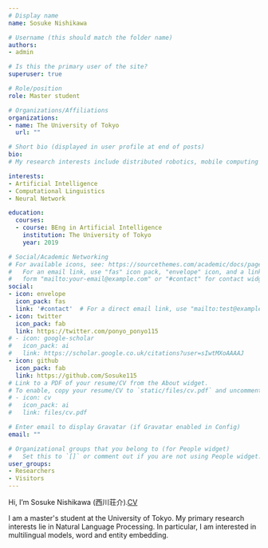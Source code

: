 ```yaml
---
# Display name
name: Sosuke Nishikawa

# Username (this should match the folder name)
authors:
- admin

# Is this the primary user of the site?
superuser: true

# Role/position
role: Master student 

# Organizations/Affiliations
organizations:
- name: The University of Tokyo
  url: ""

# Short bio (displayed in user profile at end of posts)
bio: 
# My research interests include distributed robotics, mobile computing and programmable matter.

interests:
- Artificial Intelligence
- Computational Linguistics
- Neural Network

education:
  courses:
  - course: BEng in Artificial Intelligence
    institution: The University of Tokyo
    year: 2019

# Social/Academic Networking
# For available icons, see: https://sourcethemes.com/academic/docs/page-builder/#icons
#   For an email link, use "fas" icon pack, "envelope" icon, and a link in the
#   form "mailto:your-email@example.com" or "#contact" for contact widget.
social:
- icon: envelope
  icon_pack: fas
  link: '#contact'  # For a direct email link, use "mailto:test@example.org".
- icon: twitter
  icon_pack: fab
  link: https://twitter.com/ponyo_ponyo115
# - icon: google-scholar
#   icon_pack: ai
#   link: https://scholar.google.co.uk/citations?user=sIwtMXoAAAAJ
- icon: github
  icon_pack: fab
  link: https://github.com/Sosuke115
# Link to a PDF of your resume/CV from the About widget.
# To enable, copy your resume/CV to `static/files/cv.pdf` and uncomment the lines below.
# - icon: cv
#   icon_pack: ai
#   link: files/cv.pdf

# Enter email to display Gravatar (if Gravatar enabled in Config)
email: ""

# Organizational groups that you belong to (for People widget)
#   Set this to `[]` or comment out if you are not using People widget.
user_groups:
- Researchers
- Visitors
---
```



Hi, I’m Sosuke Nishikawa (西川荘介).[CV](https://Sosuke115.github.io//files/test.pdf)

I am a master's student at the University of Tokyo. 
My primary research interests lie in Natural Language Processing. In particular, I am interested in multilingual models, word and entity embedding.
